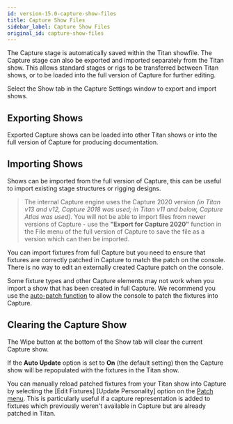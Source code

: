 ```yaml
---
id: version-15.0-capture-show-files
title: Capture Show Files
sidebar_label: Capture Show Files
original_id: capture-show-files
---
```


The Capture stage is automatically saved within the Titan showfile. The
Capture stage can also be exported and imported separately from the
Titan show. This allows standard stages or rigs to be transferred
between Titan shows, or to be loaded into the full version of Capture
for further editing.

Select the Show tab in the Capture Settings window to export and import
shows.

Exporting Shows
---------------

Exported Capture shows can be loaded into other Titan shows or into the
full version of Capture for producing documentation.

Importing Shows
---------------

Shows can be imported from the full version of Capture, this can be
useful to import existing stage structures or rigging designs.

> The internal Capture engine uses the Capture 2020 version *(in Titan v13 
and v12, Capture 2018 was used; in Titan v11 and below, Capture Atlas was used)*. 
You will not be able to import files from newer versions of Capture - use the 
**"Export for Capture 2020"** function in the File menu of the full version of 
Capture to save the file as a version which can then be imported.

You can import fixtures from full Capture but you need to ensure that
fixtures are correctly patched in Capture to match the patch on the
console. There is no way to edit an externally created Capture patch on
the console.

Some fixture types and other Capture elements may not work when you
import a show that has been created in full Capture. We recommend you
use the [auto-patch function](../patching/patching-new-fixtures-or-dimmers.md#capture-visualiser-auto-patch) 
to allow the console to patch the fixtures into Capture.

Clearing the Capture Show
-------------------------

The Wipe button at the bottom of the Show tab will clear the current
Capture show.

If the **Auto Update** option is set to **On** (the default setting)
then the Capture show will be repopulated with the fixtures in the Titan
show.

You can manually reload patched fixtures from your Titan show into
Capture by selecting the \[Edit Fixtures\] \[Update Personality\] option on
the [Patch menu](../patching/changing-the-patch.md#patch-view). 
This is particularly useful if a capture representation is added to fixtures 
which previously weren't available in Capture but are already patched in Titan.

